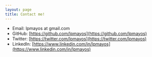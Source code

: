 ```yaml
---
layout: page
title: Contact me!
---
```


* Email: lpmayos at gmail.com
* GitHub: [https://github.com/lpmayos](https://github.com/lpmayos)
* Twitter: [https://twitter.com/lpmayos](https://twitter.com/lpmayos)
* LinkedIn: [https://www.linkedin.com/in/lpmayos](https://www.linkedin.com/in/lpmayos)

